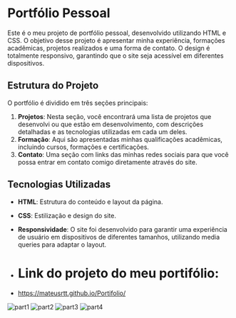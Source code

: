 # Portfólio Pessoal

Este é o meu projeto de portfólio pessoal, desenvolvido utilizando HTML e CSS. O objetivo desse projeto é apresentar minha experiência, formações acadêmicas, projetos realizados e uma forma de contato. O design é totalmente responsivo, garantindo que o site seja acessível em diferentes dispositivos.

## Estrutura do Projeto

O portfólio é dividido em três seções principais:

1. **Projetos**: Nesta seção, você encontrará uma lista de projetos que desenvolvi ou que estão em desenvolvimento, com descrições detalhadas e as tecnologias utilizadas em cada um deles.
2. **Formação**: Aqui são apresentadas minhas qualificações acadêmicas, incluindo cursos, formações e certificações.
3. **Contato**: Uma seção com links das minhas redes sociais para que você possa entrar em contato comigo diretamente através do site.

## Tecnologias Utilizadas

- **HTML**: Estrutura do conteúdo e layout da página.
- **CSS**: Estilização e design do site.
- **Responsividade**: O site foi desenvolvido para garantir uma experiência de usuário em dispositivos de diferentes tamanhos, utilizando media queries para adaptar o layout.

- # Link do projeto do meu portifólio:

- https://mateusrtt.github.io/Portifolio/

![part1](https://github.com/user-attachments/assets/8ed0b9bf-2513-459e-88bb-923c4753648d)
![part2](https://github.com/user-attachments/assets/4f71471d-3d4b-4007-8d9d-a81f9528e2d1)
![part3](https://github.com/user-attachments/assets/56bd0b76-708c-4755-99f0-fa6cff75e9c4)
![part4](https://github.com/user-attachments/assets/0580488f-febd-4e40-b33b-72d058a10b88)
